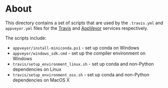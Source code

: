 About
=====

This directory contains a set of scripts that are used by the 
``.travis.yml`` and ``appveyor.yml`` files for the 
[Travis](http://travis-ci.org) and [AppVeyor](http://www.appveyor.com/) 
services respectively.

The scripts include:

* ``appveyor/install-miniconda.ps1`` - set up conda on Windows
* ``appveyor/windows_sdk.cmd`` - set up the compiler environment on Windows
* ``travis/setup_environment_linux.sh`` - set up conda and non-Python dependencies on Linux
* ``travis/setup_environment_osx.sh`` - set up conda and non-Python dependencies on MacOS X

